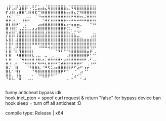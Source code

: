 ⢰⡟⣡⡟⣱⣿⡿⠡⢛⣋⣥⣴⣌⢿⣿⣿⣿⣿⣷⣌⠻⢿⣿⣿⣿⣿⣿⣿<br>
⠏⢼⡿⣰⡿⠿⠡⠿⠿⢯⣉⠿⣿⣿⣿⣿⣿⣿⣷⣶⣿⣦⣍⠻⢿⣿⣿⣿<br>
⣼⣷⢠⠀⠀⢠⣴⡖⠀⠀⠈⠻⣿⡿⣿⣿⣿⣿⣿⣛⣯⣝⣻⣿⣶⣿⣿⣿<br>
⣿⡇⣿⡷⠂⠈⡉⠀⠀⠀⣠⣴⣾⣿⣿⣿⣿⣿⣍⡤⣤⣤⣤⡀⠀⠉⠛⠿<br>
⣿⢸⣿⡅⣠⣬⣥⣤⣴⣴⣿⣿⢿⣿⣿⣿⣿⣿⣟⡭⡄⣀⣉⡀⠀⠀⠀⠀<br>
⡟⣿⣿⢰⣿⣿⣿⣿⣿⣿⣿⣿⣾⣿⣿⣿⣿⣿⣿⣿⣶⣦⣈⠀⠀⠀⢀⣶<br>
⡧⣿⡇⣼⣿⣿⣿⣿⣿⣿⣿⣿⣿⣿⣿⣿⣿⣿⣿⣿⣿⣿⣿⣿⣶⣶⣾⣿<br>
⡇⣿⠃⣿⣿⣿⣿⣿⠛⠛⢫⣿⣿⣻⣻⣿⣿⣿⣿⣿⣿⣿⣿⣿⣿⣿⢿⣿<br>
⡇⣿⠘⡇⢻⣿⣿⣿⡆⠀⠀⠀⠀⠈⠉⠙⠻⠏⠛⠻⣿⣿⣿⣿⣿⣭⡾⢁<br>
⡇⣿⠀⠘⢿⣿⣿⣿⣧⢠⣤⠀⡤⢀⣠⣀⣀⠀⠀⣼⣿⣿⣿⣿⣿⠟⣁⠉<br>
⣧⢻⠀⡄⠀⠹⣿⣿⣿⡸⣿⣾⡆⣿⣿⣿⠿⣡⣾⣿⣿⣿⣿⡿⠋⠐⢡⣶<br>
⣿⡘⠈⣷⠀⠀⠈⠻⣿⣷⣎⠐⠿⢟⣋⣤⣾⣿⣿⣿⡿⠟⣩⠖⢠⡬⠈⠀<br>
⣿⣧⠁⢻⡇⠀⠀⠀⠈⠻⣿⣿⣿⣿⣿⣿⠿⠟⠋⠁⢀⠈⢀⡴⠈⠁⠀⠀<br>
⠻⣿⣆⠘⣿⠀⠀⣀⡁⠀⠈⠙⠛⠋⠉⠀⠀⠀⠀⡀⠤⠚⠁⠄⣠<br><br>

funny anticheat bypass idk<br>
hook inet_pton = spoof curl request & return "false" for bypass device ban<br>
hook sleep = turn off all anticheat :D<br>

compile type: Release | x64
